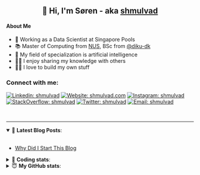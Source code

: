 <h2 align="center">
	👋 Hi, I'm Søren - aka <a href="https://shmulvad.com">shmulvad</a>
</h2>

#### About Me
- 🤖 Working as a Data Scientist at Singapore Pools
- 📚 Master of Computing from [NUS], BSc from [@diku-dk]
- 🧠 My field of specialization is artificial intelligence
- 👨‍🏫 I enjoy sharing my knowledge with others
- 👨‍💻 I love to build my own stuff

### Connect with me:

[![Linkedin: shmulvad](https://img.shields.io/badge/shmulvad-blue?style=flat&logo=Linkedin&logoColor=white)][linkedin]
[![Website: shmulvad.com](https://img.shields.io/badge/shmulvad.com-47CCCC?&style=flat&logo=Google-Chrome&logoColor=white)][website]
[![Instagram: shmulvad](https://img.shields.io/badge/-@shmulvad-purple?style=flat&logo=Instagram&logoColor=white)][instagram]
[![StackOverflow: shmulvad](https://img.shields.io/badge/shmulvad-FE7A16?style=flat&logo=stack-overflow&logoColor=white)][stackOverflow]
[![Twitter: shmulvad](https://img.shields.io/badge/@shmulvad-1ca0f1?style=flat&logo=twitter&logoColor=white)][twitter]
[![Email: shmulvad](https://img.shields.io/badge/shmulvad-D14836?style=flat&logo=gmail&logoColor=white)][mail]

<br />

---

<details open>
 <summary>📕 <b>Latest Blog Posts</b>: </summary>

<br>

<!-- BLOG-POST-LIST:START -->
- [Why Did I Start This Blog](https://shmulvad.com/blog/why-did-start-this-blog)
<!-- BLOG-POST-LIST:END -->

</details>

<!-- --- -->

<details>
 <summary>🤖 <b>Coding stats</b>: </summary>

<br>

NOTE: Doesn't track coding at work or work done in environments such as Jupyter Notebooks.

<!--START_SECTION:waka-->
![Code Time](http://img.shields.io/badge/Code%20Time-0%20secs-blue)

**I'm a Night 🦉** 

```text
🌞 Morning    99 commits     ██░░░░░░░░░░░░░░░░░░░░░░░   10.17% 
🌆 Daytime    319 commits    ████████░░░░░░░░░░░░░░░░░   32.79% 
🌃 Evening    369 commits    █████████░░░░░░░░░░░░░░░░   37.92% 
🌙 Night      186 commits    ████░░░░░░░░░░░░░░░░░░░░░   19.12%

```


📊 **This Week I Spent My Time On** 

```text
💬 Programming Languages: 
Other                    1 hr 59 mins        ███████████████░░░░░░░░░░   63.33% 
Markdown                 42 mins             █████░░░░░░░░░░░░░░░░░░░░   22.65% 
Python                   25 mins             ███░░░░░░░░░░░░░░░░░░░░░░   13.31% 
XML                      0 secs              ░░░░░░░░░░░░░░░░░░░░░░░░░   0.49% 
Bash                     0 secs              ░░░░░░░░░░░░░░░░░░░░░░░░░   0.08%

🔥 Editors: 
Zsh                      1 hr 18 mins        ██████████░░░░░░░░░░░░░░░   41.7% 
VS Code                  1 hr 6 mins         ████████░░░░░░░░░░░░░░░░░   35.48% 
Sublime Text             43 mins             █████░░░░░░░░░░░░░░░░░░░░   22.82%

🐱‍💻 Projects: 
Unknown Project          1 hr 19 mins        ██████████░░░░░░░░░░░░░░░   42.1% 
Terminal                 1 hr 14 mins        ██████████░░░░░░░░░░░░░░░   39.66% 
company-scrapers         19 mins             ██░░░░░░░░░░░░░░░░░░░░░░░   10.23% 
validator-gui            6 mins              ░░░░░░░░░░░░░░░░░░░░░░░░░   3.38% 
overvaagning-admin       3 mins              ░░░░░░░░░░░░░░░░░░░░░░░░░   1.71%

```


 Last Updated on 11/06/2022 18:45:41 UTC
<!--END_SECTION:waka-->

</details>

<!-- --- -->

<details>
 <summary>😇 <b>My GitHub stats</b>: </summary>

<br>

<img align="left" alt="shmulvad's Github Stats" src="https://github-readme-stats.vercel.app/api?username=shmulvad&show_icons=true&hide_border=true" />

</details>



[website]: https://shmulvad.com
[twitter]: https://twitter.com/shmulvad
[linkedin]: https://linkedin.com/in/shmulvad
[instagram]: https://instagram.com/shmulvad
[stackOverflow]: https://stackoverflow.com/users/9248793/shmulvad
[mail]: mailto:shmulvad@gmail.com
[@diku-dk]: https://github.com/diku-dk
[github]: https://github.com/shmulvad
[NUS]: https://www.nus.edu.sg